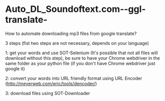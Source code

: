 # Auto_DL_Soundoftext.com--ggl-translate-

How to automate downloading mp3 files from google translate?

3 steps (fist two steps are not necessary, depends on your language)

 1: get your words and use SOT-Selenium (It's possible that not all files will download without this step), be sure to have your Chrome webdriver in the same folder as your python file (if you don't have Chrome webdriver just google it)
 
 2: convert your words into URL friendly format using URL Encoder (http://meyerweb.com/eric/tools/dencoder/)
 
 3: download files using SOT-Downloader

